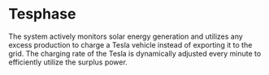# Tesphase
The system actively monitors solar energy generation and utilizes any excess production to charge a Tesla vehicle instead of exporting it to the grid. The charging rate of the Tesla is dynamically adjusted every minute to efficiently utilize the surplus power.
